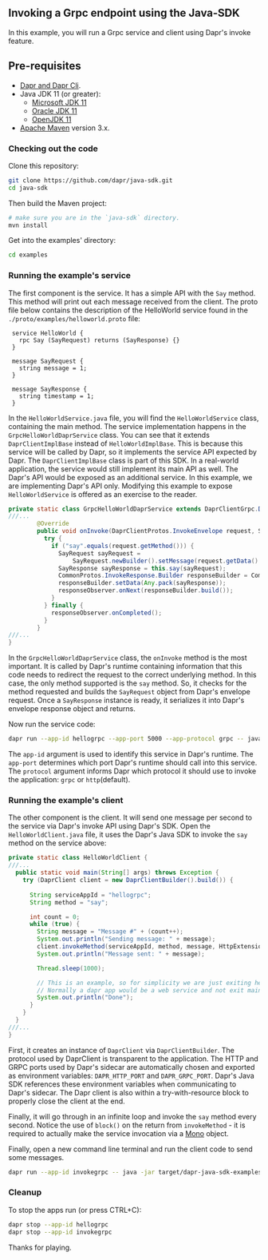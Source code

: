 ## Invoking a Grpc endpoint using the Java-SDK

In this example, you will run a Grpc service and client using Dapr's invoke feature.

## Pre-requisites

* [Dapr and Dapr Cli](https://docs.dapr.io/getting-started/install-dapr/).
* Java JDK 11 (or greater):
    * [Microsoft JDK 11](https://docs.microsoft.com/en-us/java/openjdk/download#openjdk-11)
    * [Oracle JDK 11](https://www.oracle.com/technetwork/java/javase/downloads/index.html#JDK11)
    * [OpenJDK 11](https://jdk.java.net/11/)
* [Apache Maven](https://maven.apache.org/install.html) version 3.x.

### Checking out the code

Clone this repository:

```sh
git clone https://github.com/dapr/java-sdk.git
cd java-sdk
```

Then build the Maven project:

```sh
# make sure you are in the `java-sdk` directory.
mvn install
```

Get into the examples' directory:
```sh
cd examples
```

### Running the example's service

The first component is the service. It has a simple API with the `Say` method. This method will print out each message received from the client. The proto file below contains the description of the HelloWorld service found in the `./proto/examples/helloworld.proto` file:

```text
 service HelloWorld {
   rpc Say (SayRequest) returns (SayResponse) {}
 }
 
 message SayRequest {
   string message = 1;
 }
 
 message SayResponse {
   string timestamp = 1;
 }
```

In the `HelloWorldService.java` file, you will find the `HelloWorldService` class, containing the main method. The service implementation happens in the `GrpcHelloWorldDaprService` class. You can see that it extends `DaprClientImplBase` instead of `HelloWorldImplBase`. This is because this service will be called by Dapr, so it implements the service API expected by Dapr. The `DaprClientImplBase` class is part of this SDK. In a real-world application, the service would still implement its main API as well. The Dapr's API would be exposed as an additional service. In this example, we are implementing Dapr's API only. Modifying this example to expose `HelloWorldService` is offered as an exercise to the reader.
```java
private static class GrpcHelloWorldDaprService extends DaprClientGrpc.DaprClientImplBase {
///...
        @Override
        public void onInvoke(DaprClientProtos.InvokeEnvelope request, StreamObserver<Any> responseObserver) {
          try {
            if ("say".equals(request.getMethod())) {
              SayRequest sayRequest =
                  SayRequest.newBuilder().setMessage(request.getData().getValue().toStringUtf8()).build();
              SayResponse sayResponse = this.say(sayRequest);
              CommonProtos.InvokeResponse.Builder responseBuilder = CommonProtos.InvokeResponse.newBuilder();
              responseBuilder.setData(Any.pack(sayResponse));
              responseObserver.onNext(responseBuilder.build());
            }
          } finally {
            responseObserver.onCompleted();
          }
        }
///...
}
```
In the `GrpcHelloWorldDaprService` class, the `onInvoke` method is the most important. It is called by Dapr's runtime containing information that this code needs to redirect the request to the correct underlying method. In this case, the only method supported is the `say` method. So, it checks for the method requested and builds the `SayRequest` object from Dapr's envelope request. Once a `SayResponse` instance is ready, it serializes it into Dapr's envelope response object and returns.

Now run the service code:

<!-- STEP
name: Run demo service
expected_stdout_lines:
  - '== APP == Server: "Message #0"'
  - '== APP == Server: "Message #1"'
background: true
sleep: 1
-->

```bash
dapr run --app-id hellogrpc --app-port 5000 --app-protocol grpc -- java -jar target/dapr-java-sdk-examples-exec.jar io.dapr.examples.invoke.grpc.HelloWorldService -p 5000
```

<!-- END_STEP -->

The `app-id` argument is used to identify this service in Dapr's runtime. The `app-port` determines which port Dapr's runtime should call into this service.  The `protocol` argument informs Dapr which protocol it should use to invoke the application: `grpc` or `http`(default).

### Running the example's client

The other component is the client. It will send one message per second to the service via Dapr's invoke API using Dapr's SDK. Open the `HelloWorldClient.java` file, it uses the Dapr's Java SDK to invoke the `say` method on the service above:

```java
private static class HelloWorldClient {
///...
  public static void main(String[] args) throws Exception {
    try (DaprClient client = new DaprClientBuilder().build()) {
    
      String serviceAppId = "hellogrpc";
      String method = "say";

      int count = 0;
      while (true) {
        String message = "Message #" + (count++);
        System.out.println("Sending message: " + message);
        client.invokeMethod(serviceAppId, method, message, HttpExtension.NONE).block();
        System.out.println("Message sent: " + message);

        Thread.sleep(1000);

        // This is an example, so for simplicity we are just exiting here.  
        // Normally a dapr app would be a web service and not exit main.
        System.out.println("Done");
      }
    }
  }
///...
}
```

First, it creates an instance of `DaprClient` via `DaprClientBuilder`. The protocol used by DaprClient is transparent to the application. The HTTP and GRPC ports used by Dapr's sidecar are automatically chosen and exported as environment variables: `DAPR_HTTP_PORT` and `DAPR_GRPC_PORT`. Dapr's Java SDK references these environment variables when communicating to Dapr's sidecar. The Dapr client is also within a try-with-resource block to properly close the client at the end.

Finally, it will go through in an infinite loop and invoke the `say` method every second. Notice the use of `block()` on the return from `invokeMethod` - it is required to actually make the service invocation via a [Mono](https://projectreactor.io/docs/core/release/api/reactor/core/publisher/Mono.html) object.

Finally, open a new command line terminal and run the client code to send some messages.

<!-- STEP
name: Run demo client
expected_stdout_lines:
  - '== APP == Sending message: Message #0'
  - '== APP == Message sent: Message #0'
  - '== APP == Sending message: Message #1'
  - '== APP == Message sent: Message #1'
background: true
sleep: 10
-->

```bash
dapr run --app-id invokegrpc -- java -jar target/dapr-java-sdk-examples-exec.jar io.dapr.examples.invoke.grpc.HelloWorldClient
```

<!-- END_STEP -->

### Cleanup

To stop the apps run (or press CTRL+C):

<!-- STEP
name: Cleanup
-->

```bash
dapr stop --app-id hellogrpc
dapr stop --app-id invokegrpc
```

<!-- END_STEP -->

Thanks for playing.

